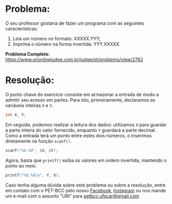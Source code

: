 # Problema:
O seu professor gostaria de fazer um programa com as seguintes características:

1. Leia um número no formato: XXXXX.YYY;
2. Imprima o número na forma invertida: YYY.XXXXX.

**Problema Completo**: https://www.urionlinejudge.com.br/judge/pt/problems/view/2762


# Resolução:
O ponto chave do exercício consiste em armazenar a entrada de modo a admitir seu acesso em partes. Para isto, primeiramente, declaramos as variáveis inteiras `X` e `Y`.  

```c
int X, Y;
```  

Em seguida, podemos realizar a leitura dos dados: utilizamos `X` para guardar a parte inteira do valor fornecido, enquanto `Y` guardará a parte decimal. Como a entrada terá um ponto entre estes dois números, o inserimos diretamente na função `scanf()`.  

```c
scanf("%d.%d", &X, &Y);
```  

Agora, basta que `printf()` exiba os valores em ordem invertida, mantendo o ponto ao meio.  

```c
printf("%d.%d\n", Y, X);
```  


Caso tenha alguma dúvida sobre este problema ou sobre a resolução, entre em contato com o PET-BCC pelo nosso [Facebook](https://www.facebook.com/petbcc/), [Instagram](https://www.instagram.com/petbcc.ufscar/) ou nos mande um e-mail com o assunto "URI" para  petbcc.ufscar@gmail.com
